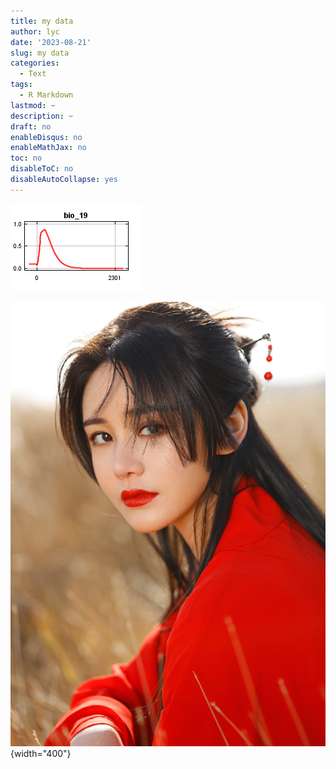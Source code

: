 ```yaml
---
title: my data
author: lyc
date: '2023-08-21'
slug: my data
categories:
  - Text
tags:
  - R Markdown
lastmod: ~
description: ~
draft: no
enableDisqus: no
enableMathJax: no
toc: no
disableToC: no
disableAutoCollapse: yes
---
```


![](images/Neoseiulus_cucumeris_3_bio_19_only_thumb.png)

![](images/1000.png){width="400"}
